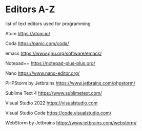 # Editors A-Z
list of text editors used for programming

Atom
https://atom.io/

Coda
https://panic.com/coda/

emacs
https://www.gnu.org/software/emacs/

Notepad++
https://notepad-plus-plus.org/

Nano
https://www.nano-editor.org/

PHPStorm by Jetbrains
https://www.jetbrains.com/phpstorm/

Sublime Text 4
https://www.sublimetext.com/

Visual Studio 2022
https://visualstudio.com

Visual Studio Code
https://code.visualstudio.com/

WebStorm by Jetbrains
https://www.jetbrains.com/webstorm/

